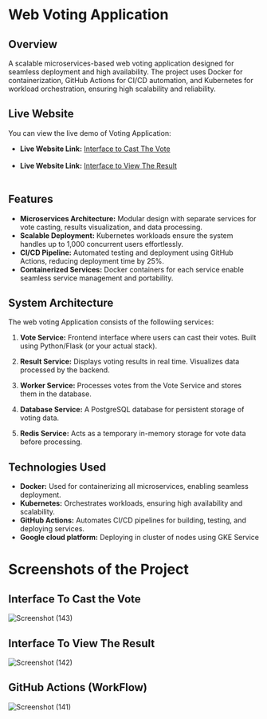 # Web Voting Application

## Overview
A scalable microservices-based web voting application designed for seamless deployment and high availability. The project uses Docker for containerization, GitHub Actions for CI/CD automation, and Kubernetes for workload orchestration, ensuring high scalability and reliability.

## Live Website
You can view the live demo of Voting Application:
- **Live Website Link:** [Interface to Cast The Vote](http://34.30.49.181:5000/) <br><br>
- **Live Website Link:** [Interface to View The Result](http://35.184.226.17:5001/) <br><br>

## Features
- **Microservices Architecture:** Modular design with separate services for vote casting, results visualization, and data processing.
- **Scalable Deployment:** Kubernetes workloads ensure the system handles up to 1,000 concurrent users effortlessly.
- **CI/CD Pipeline:** Automated testing and deployment using GitHub Actions, reducing deployment time by 25%.
- **Containerized Services:** Docker containers for each service enable seamless service management and portability.

## System Architecture
The web voting Application consists of the followiing services:
1. **Vote Service:**
   Frontend interface where users can cast their votes.
   Built using Python/Flask (or your actual stack).

2. **Result Service:**
   Displays voting results in real time.
   Visualizes data processed by the backend.
3. **Worker Service:**
   Processes votes from the Vote Service and stores them in the database.
4. **Database Service:**
   A PostgreSQL database for persistent storage of voting data.
5. **Redis Service:**
   Acts as a temporary in-memory storage for vote data before processing.

## Technologies Used
- **Docker:** Used for containerizing all microservices, enabling seamless deployment.
- **Kubernetes:** Orchestrates workloads, ensuring high availability and scalability.
- **GitHub Actions:** Automates CI/CD pipelines for building, testing, and deploying services.
- **Google cloud platform:** Deploying in cluster of nodes using GKE Service

# Screenshots of the Project


## Interface To Cast the Vote

![Screenshot (143)](https://github.com/user-attachments/assets/f42226b0-e05f-4f98-a290-b16c0866fae5)
## Interface To View The Result
![Screenshot (142)](https://github.com/user-attachments/assets/457bc3bf-db76-4a62-ae06-fa55c6c7777e)
## GitHub Actions (WorkFlow)
![Screenshot (141)](https://github.com/user-attachments/assets/8e21d973-a705-4298-9f4a-e68aae78a29f)

